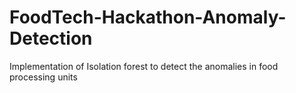 # FoodTech-Hackathon-Anomaly-Detection
Implementation of Isolation forest to detect the anomalies in food processing units 
